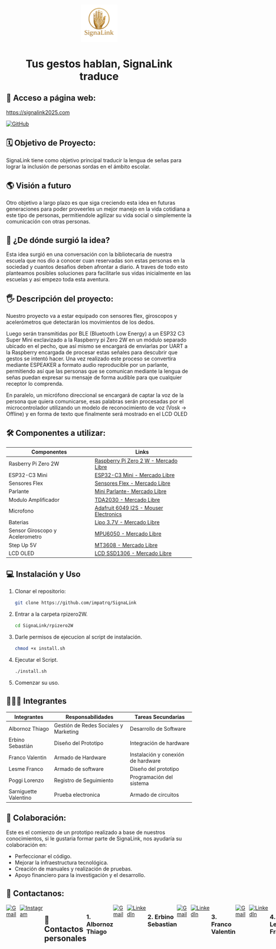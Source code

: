 <div align="center">
<img src="Imagenes/readme/Logo.png" alt="Logo proyecto" width="20%"/>
</div>

<div align="center">

# Tus gestos hablan, SignaLink traduce

</div>

## 🔗 Acceso a página web:

https://signalink2025.com

<a href="https://github.com/albornozthiagoo/SignaLink-Web" target="_blank">
  <img alt="GitHub" src="https://img.shields.io/badge/GitHub-SignaLinkWeb-000?style=for-the-badge&logo=github&logoColor=white" />
</a>

## 🗓️ Objetivo de Proyecto:

SignaLink tiene como objetivo principal traducir la lengua de señas para lograr la inclusión de personas sordas en el ámbito escolar.

## 🌎 Visión a futuro

Otro objetivo a largo plazo es que siga creciendo esta idea en futuras generaciones para poder proveerles un mejor manejo en la vida cotidiana a este tipo de personas, permitiendole agilizar su vida social o simplemente la comunicación con otras personas.

## 💭 ¿De dónde surgió la idea?

Esta idea surgió en una conversación con la bibliotecaria de nuestra escuela que nos dio a conocer cuan reservadas son estas personas en la sociedad y cuantos desafios deben afrontar a diario. A traves de todo esto planteamos posibles soluciones para facilitarle sus vidas inicialmente en las escuelas y asi empezo toda esta aventura.

## 🖐 Descripción del proyecto:

Nuestro proyecto va a estar equipado con sensores flex, giroscopos y acelerómetros que detectarán los movimientos de los dedos.

Luego serán transmitidas por BLE (Bluetooth Low Energy) a un ESP32 C3 Super Mini exclavizado a la Raspberry pi Zero 2W en un módulo separado ubicado en el pecho, que así mismo se encargará de enviarlas por UART a la Raspberry encargada de procesar estas señales para descubrir que gestos se intentó hacer. Una vez realizado este proceso se convertira mediante ESPEAKER a formato audio reproducible por un parlante, permitiendo así que las personas que se comunican mediante la lengua de señas puedan expresar su mensaje de forma audible para que cualquier receptor lo comprenda.

En paralelo, un micrófono direccional se encargará de captar la voz de la persona que quiera comunicarse, esas palabras serán procesadas por el microcontrolador utilizando un modelo de reconocimiento de voz (Vosk -> Offline) y en forma de texto que finalmente será mostrado en el LCD OLED

## 🛠️ Componentes a utilizar:

| Componentes                     | Links                                                                                                                                                                                                                                                                                                                          |
| ------------------------------- | ------------------------------------------------------------------------------------------------------------------------------------------------------------------------------------------------------------------------------------------------------------------------------------------------------------------------------ |
| Rasberry Pi Zero 2W             | [Raspberry Pi Zero 2 W - Mercado Libre](https://www.mercadolibre.com.ar/raspberry-pi-zero-2-w-64-bits-cortex-a53/p/MLA35340704#polycard_client=search-nordic&searchVariation=MLA35340704&wid=MLA1476733635&position=2&search_layout=grid&type=product&tracking_id=1a2cf9bb-b64c-4103-830b-95cb25e0c878&sid=search)             |
| ESP32-C3 Mini                   | [ESP32-C3 Mini - Mercado Libre](https://articulo.mercadolibre.com.ar/MLA-1933180704-placa-desarrollo-esp32-c3-super-mini-wifi-bluetooth-sgk-_JM#polycard_client=search-nordic&position=18&search_layout=grid&type=item&tracking_id=a6179d80-9c2f-448f-931d-3f6b0744610e&wid=MLA1933180704&sid=search)                          |
| Sensores Flex                   | [Sensores Flex - Mercado Libre](https://articulo.mercadolibre.com.ar/MLA-621168012-flex-sensor-45-o-degrees-10-30-kohms-sensor-reflectivo-_JM#polycard_client=search-nordic&position=22&search_layout=stack&type=item&tracking_id=d09a116e-7fa9-4e61-b811-829b67d77fb1&wid=MLA621168012&sid=search)                            |
| Parlante                        | [ Mini Parlante- Mercado Libre](https://articulo.mercadolibre.com.ar/MLA-926965993-mini-parlante-mylar-50mm-8-ohms-05w-audio-arduino-nubbeo-_JM#polycard_client=search-nordic&position=8&search_layout=stack&type=item&tracking_id=5afdc171-789b-4858-9908-6e8644b818c2&wid=MLA926965993&sid=search)                           |
| Modulo Amplificador             | [ TDA2030 - Mercado Libre](https://articulo.mercadolibre.com.ar/MLA-1117762060-modulo-amplificador-de-audio-mono-tda2030-18w-6-12v-arduino-_JM#origin%3Dshare%26sid%3Dshare)                                                                                                                                                   |
| Microfono                       | [ Adafruit 6049 I2S - Mouser Electronics](https://ar.mouser.com/ProductDetail/Adafruit/6049?qs=olJun0bQHM88XeFsw90dVw%3D%3D)                  |
| Baterias                        | [ Lipo 3.7V - Mercado Libre](https://articulo.mercadolibre.com.ar/MLA-823943306-bateria-litio-polimero-lipo-37v-1200mah-drones-helicopteros-_JM#polycard_client=search-nordic&position=11&search_layout=stack&type=item&tracking_id=00997a8f-a302-41cd-929e-7f9b96588b73&wid=MLA823943306&sid=search)                          |
| Sensor Giroscopo y Acelerometro | [MPU6050 - Mercado Libre](https://articulo.mercadolibre.com.ar/MLA-1464073846-acelerometro-giroscopo-mpu6050-6-ejes-gy-521-pic-arduino-_JM#polycard_client=search-nordic&position=4&search_layout=grid&type=item&tracking_id=1592b6fb-67c2-4128-a466-704776d0e915&wid=MLA1464073846&sid=search)                                |
| Step Up 5V                      | [ MT3608 - Mercado Libre](https://articulo.mercadolibre.com.ar/MLA-1410408453-5-fuente-mt3608-step-up-buck-boost-elevador-dc-dc-28v-2a-_JM#polycard_client=search-nordic&backend_model=search-backend&position=20&search_layout=stack&type=item&tracking_id=d4915a5c-d355-42a4-b246-3798a3844913&wid=MLA1410408453&sid=search) |
| LCD OLED                        | [LCD SSD1306 - Mercado Libre](https://articulo.mercadolibre.com.ar/MLA-1899526208-pantalla-display-oled-091-pulgadas-128x32-i2c-ssd1306-_JM)                                                                                                                                                                            |

## 💻 Instalación y Uso

1. Clonar el repositorio:
   ```bash
   git clone https://github.com/impatrq/SignaLink
   ```
2. Entrar a la carpeta rpizero2W.
   ```bash
   cd SignaLink/rpizero2W
   ```
3. Darle permisos de ejecucion al script de instalación.
   ```bash
   chmod +x install.sh
   ```
4. Ejecutar el Script.
   ```bash
   ./install.sh
   ```
5. Comenzar su uso.

## 🧑🏽‍💻 Integrantes

| Integrantes           | Responsabilidades                     | Tareas Secundarias                 |
| --------------------- | ------------------------------------- | ---------------------------------- |
| Albornoz Thiago       | Gestión de Redes Sociales y Marketing | Desarrollo de Software             |
| Erbino Sebastián      | Diseño del Prototipo                  | Integración de hardware            |
| Franco Valentin       | Armado de Hardware                    | Instalación y conexión de hardware |
| Lesme Franco          | Armado de software                    | Diseño del prototipo               |
| Poggi Lorenzo         | Registro de Seguimiento               | Programación del sistema           |
| Sarniguette Valentino | Prueba electronica                    | Armado de circuitos                |

## 🤝 Colaboración:

Este es el comienzo de un prototipo realizado a base de nuestros conocimientos, si le gustaria formar parte de SignaLink, nos ayudaría su colaboración en:

- Perfeccionar el código.
- Mejorar la infraestructura tecnológica.
- Creación de manuales y realización de pruebas.
- Apoyo financiero para la investigación y el desarrollo.

## 📱 Contactanos:

 <div style="display: flex; justify-content: space-around;">

<a href="https://mail.google.com/mail/?view=cm&to=signalink2025@gmail.com" target="_blank">
    <img alt="Gmail" src="https://img.shields.io/badge/Gmail-D14836?style=for-the-badge&logo=gmail&logoColor=white" />
</a>
<a href="https://www.instagram.com/signalink_">
    <img alt="Instagram" width="123px" src="https://img.shields.io/badge/Instagram-E4405F?style=for-the-badge&logo=instagram&logoColor=white" />
</a>

## 📱 Contactos personales

### 1. Albornoz Thiago

<a href="https://mail.google.com/mail/?view=cm&to=albornozthiagoagustin@gmail.com" target="_blank">
    <img alt="Gmail" src="https://img.shields.io/badge/Gmail-D14836?style=for-the-badge&logo=gmail&logoColor=white" />
</a>
<a href="https://www.linkedin.com/in/thiago-agustin-albornoz-6956b135b">
    <img alt="LinkedIn" src="https://img.shields.io/badge/LinkedIn-0A66C2?style=for-the-badge&logo=linkedin&logoColor=white" />
</a>

### 2. Erbino Sebastian

<a href="https://mail.google.com/mail/?view=cm&to=serbino25@gmail.com" target="_blank">
    <img alt="Gmail" src="https://img.shields.io/badge/Gmail-D14836?style=for-the-badge&logo=gmail&logoColor=white" />
</a>
<a href="https://www.linkedin.com/in/sebasti%C3%A1n-erbino-25b9792ab?trk=contact-info">
    <img alt="LinkedIn" src="https://img.shields.io/badge/LinkedIn-0A66C2?style=for-the-badge&logo=linkedin&logoColor=white" />
</a>

### 3. Franco Valentin

<a href="https://mail.google.com/mail/?view=cm&to=valentinfranco2506@gmail.com" target="_blank">
    <img alt="Gmail" src="https://img.shields.io/badge/Gmail-D14836?style=for-the-badge&logo=gmail&logoColor=white" />
</a>
<a href="https://www.linkedin.com/in/valentin-franco-174587357?utm_source=share&utm_campaign=share_via&utm_content=profile&utm_medium=ios_app ">
   <img alt="LinkedIn" src="https://img.shields.io/badge/LinkedIn-0A66C2?style=for-the-badge&logo=linkedin&logoColor=white" />
</a>

### 4. Lesme Franco

<a href="https://mail.google.com/mail/?view=cm&to=franco.lesme2006@gmail.com" target="_blank">
    <img alt="Gmail" src="https://img.shields.io/badge/Gmail-D14836?style=for-the-badge&logo=gmail&logoColor=white" />
</a>
<a href="https://www.linkedin.com/in/franco-lesme-25bb4b259/us">
    <img alt="LinkedIn" src="https://img.shields.io/badge/LinkedIn-0A66C2?style=for-the-badge&logo=linkedin&logoColor=white" />
</a>

### 5. Poggi Lorenzo

</a><a href="https://mail.google.com/mail/?view=cm&to=lorenzo.poggijanin@gmail.com" target="_blank">
<img alt="Gmail" src="https://img.shields.io/badge/Gmail-D14836?style=for-the-badge&logo=gmail&logoColor=white" />
</a>
<a href="https://www.linkedin.com/in/lorenzo-poggi-6b9b5a357?utm_source=share&utm_campaign=share_via&utm_content=profile&utm_medium=ios_app">
<img alt="LinkedIn" src="https://img.shields.io/badge/LinkedIn-0A66C2?style=for-the-badge&logo=linkedin&logoColor=white" />
</a>

### 6. Sarniguette Valentino

<a href="https://mail.google.com/mail/?view=cm&to=valentinosarniguette@gmail.com" target="_blank">
    <img alt="Gmail" src="https://img.shields.io/badge/Gmail-D14836?style=for-the-badge&logo=gmail&logoColor=white" />
</a>
<a href="https://www.linkedin.com/in/valentino-sarniguette-156175354/">
    <img alt="LinkedIn" src="https://img.shields.io/badge/LinkedIn-0A66C2?style=for-the-badge&logo=linkedin&logoColor=white" />
</a>

---

![License: MIT](https://img.shields.io/badge/License-MIT-yellow.svg) ![Status](https://img.shields.io/badge/status-active-brightgreen)